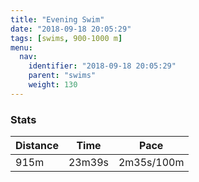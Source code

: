 ```yaml
---
title: "Evening Swim"
date: "2018-09-18 20:05:29"
tags: [swims, 900-1000 m]
menu:
  nav:
    identifier: "2018-09-18 20:05:29"
    parent: "swims"
    weight: 130
---
```


### Stats

| Distance | Time | Pace |
|----------|------|------|
|915m|23m39s|2m35s/100m|
